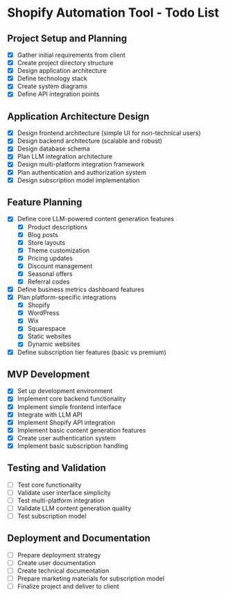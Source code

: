 # Shopify Automation Tool - Todo List

## Project Setup and Planning
- [x] Gather initial requirements from client
- [x] Create project directory structure
- [x] Design application architecture
- [x] Define technology stack
- [x] Create system diagrams
- [x] Define API integration points

## Application Architecture Design
- [x] Design frontend architecture (simple UI for non-technical users)
- [x] Design backend architecture (scalable and robust)
- [x] Design database schema
- [x] Plan LLM integration architecture
- [x] Design multi-platform integration framework
- [x] Plan authentication and authorization system
- [x] Design subscription model implementation

## Feature Planning
- [x] Define core LLM-powered content generation features
  - [x] Product descriptions
  - [x] Blog posts
  - [x] Store layouts
  - [x] Theme customization
  - [x] Pricing updates
  - [x] Discount management
  - [x] Seasonal offers
  - [x] Referral codes
- [x] Define business metrics dashboard features
- [x] Plan platform-specific integrations
  - [x] Shopify
  - [x] WordPress
  - [x] Wix
  - [x] Squarespace
  - [x] Static websites
  - [x] Dynamic websites
- [x] Define subscription tier features (basic vs premium)

## MVP Development
- [x] Set up development environment
- [x] Implement core backend functionality
- [x] Implement simple frontend interface
- [x] Integrate with LLM API
- [x] Implement Shopify API integration
- [x] Implement basic content generation features
- [x] Create user authentication system
- [x] Implement basic subscription handling

## Testing and Validation
- [ ] Test core functionality
- [ ] Validate user interface simplicity
- [ ] Test multi-platform integration
- [ ] Validate LLM content generation quality
- [ ] Test subscription model

## Deployment and Documentation
- [ ] Prepare deployment strategy
- [ ] Create user documentation
- [ ] Create technical documentation
- [ ] Prepare marketing materials for subscription model
- [ ] Finalize project and deliver to client
